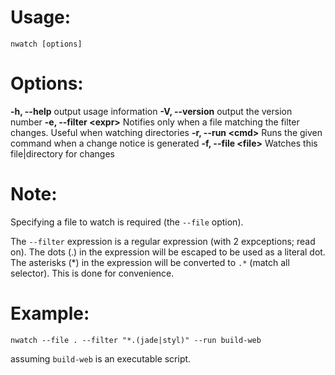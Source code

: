 Usage:
======

    nwatch [options]

Options:
========

  **-h, --help**           output usage information
  **-V, --version**        output the version number
  **-e, --filter &lt;expr&gt;**  Notifies only when a file matching the filter changes. Useful when watching directories
  **-r, --run &lt;cmd&gt;**      Runs the given command when a change notice is generated
  **-f, --file &lt;file&gt;**    Watches this file|directory for changes

Note:
=====

Specifying a file to watch is required (the `--file` option).

The `--filter` expression is a regular expression (with 2 expceptions; read on). The dots (.) in the expression will be escaped to be used as a literal dot. The asterisks (*) in the expression will be converted to `.*` (match all selector). This is done for convenience.

Example:
========

    nwatch --file . --filter "*.(jade|styl)" --run build-web

assuming `build-web` is an executable script.